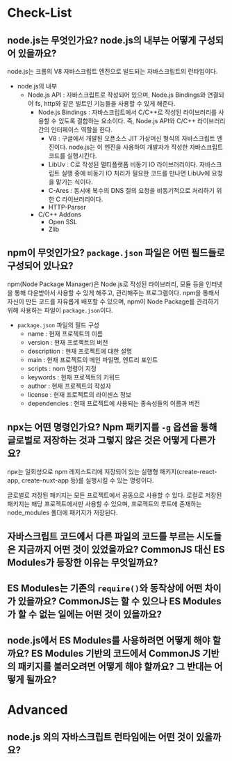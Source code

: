 # Check-List

## node.js는 무엇인가요? node.js의 내부는 어떻게 구성되어 있을까요?

node.js는 크롬의 V8 자바스크립트 엔진으로 빌드되는 자바스크립트의 런타임이다.

- node.js의 내부
  - Node.js API : 자바스크립트로 작성되어 있으며, Node.js Bindings와 연결되어 fs, http와 같은 빌트인 기능들을 사용할 수 있게 해준다.
    - Node.js Bindings : 자바스크립트에서 C/C++로 작성된 라이브러리를 사용할 수 있도록 결합하는 요소이다. 즉, Node.js API와 C/C++ 라이브러리 간의 인터페이스 역할을 한다.
      - V8 : 구글에서 개발된 오픈소스 JIT 가상머신 형식의 자바스크립트 엔진이다. node.js는 이 엔진을 사용하여 개발자가 작성한 자바스크립트 코드를 실행시킨다.
      - LibUv : C로 작성된 멀티플랫폼 비동기 IO 라이브러리이다. 자바스크립트 실행 중에 비동기 IO 처리가 필요한 코드를 만나면 LibUv에 요청을 맡기는 식이다.
      - C-Ares : 동시에 복수의 DNS 질의 요청을 비동기적으로 처리하기 위한 C 라이브러리이다.
      - HTTP-Parser
    - C/C++ Addons
      - Open SSL
      - Zlib

## npm이 무엇인가요? `package.json` 파일은 어떤 필드들로 구성되어 있나요?

npm(Node Package Manager)은 Node.js로 작성된 라이브러리, 모듈 등을 인터넷을 통해 다운받아서 사용할 수 있게 해주고, 관리해주는 프로그램이다. npm을 통해서 자신이 만든 코드를 자유롭게 배포할 수 있으며, npm이 Node Package를 관리하기 위해 사용하는 파일이 `package.json`이다.

- `package.json` 파일의 필드 구성
  - name : 현재 프로젝트의 이름
  - version : 현재 프로젝트의 버전
  - description : 현재 프로젝트에 대한 설명
  - main : 현재 프로젝트의 메인 파일명, 엔트리 포인트
  - scripts : nom 명령어 지정
  - keywords : 현재 프로젝트의 키워드
  - author : 현재 프로젝트의 작성자
  - license : 현재 프로젝트의 라이센스 정보
  - dependencies : 현재 프로젝트에 사용되는 종속성들의 이름과 버전

## npx는 어떤 명령인가요? Npm 패키지를 `-g` 옵션을 통해 글로벌로 저장하는 것과 그렇지 않은 것은 어떻게 다른가요?

npx는 일회성으로 npm 레지스트리에 저장되어 있는 실행형 패키지(create-react-app, create-nuxt-app 등)를 실행시킬 수 있는 명령이다.

글로벌로 저장된 패키지는 모든 프로젝트에서 공동으로 사용할 수 있다. 로컬로 저장된 패키지는 해당 프로젝트에서만 사용할 수 있으며, 프로젝트의 루트에 존재하는 node_modules 폴더에 패키지가 저장된다.

## 자바스크립트 코드에서 다른 파일의 코드를 부르는 시도들은 지금까지 어떤 것이 있었을까요? CommonJS 대신 ES Modules가 등장한 이유는 무엇일까요?

## ES Modules는 기존의 `require()`와 동작상에 어떤 차이가 있을까요? CommonJS는 할 수 있으나 ES Modules가 할 수 없는 일에는 어떤 것이 있을까요?

## node.js에서 ES Modules를 사용하려면 어떻게 해야 할까요? ES Modules 기반의 코드에서 CommonJS 기반의 패키지를 불러오려면 어떻게 해야 할까요? 그 반대는 어떻게 될까요?

# Advanced

## node.js 외의 자바스크립트 런타임에는 어떤 것이 있을까요?

